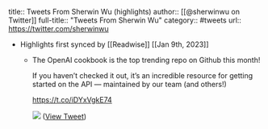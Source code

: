title:: Tweets From Sherwin Wu (highlights)
author:: [[@sherwinwu on Twitter]]
full-title:: "Tweets From Sherwin Wu"
category:: #tweets
url:: https://twitter.com/sherwinwu

- Highlights first synced by [[Readwise]] [[Jan 9th, 2023]]
	- The OpenAI cookbook is the top trending repo on Github this month! 
	  
	  If you haven’t checked it out, it’s an incredible resource for getting started on the API — maintained by our team (and others!)
	  
	  https://t.co/iDYxVgkE74 
	  
	  ![](https://pbs.twimg.com/media/Fl64LkBaEAciNWO.jpg) ([View Tweet](https://twitter.com/sherwinwu/status/1611928229769773056))